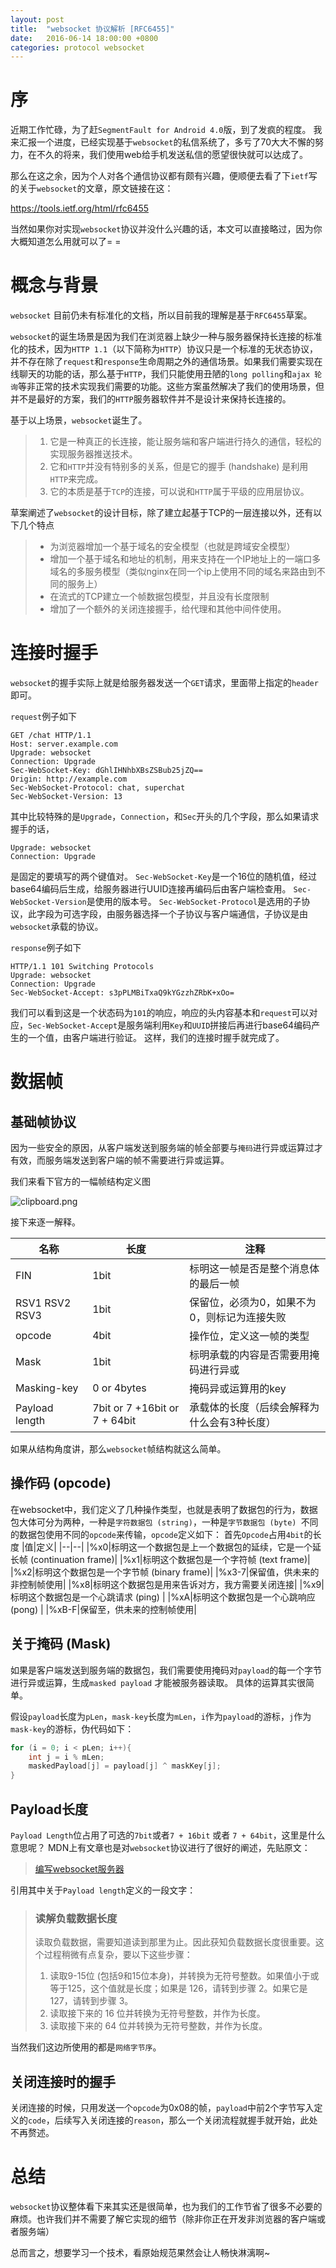 ```yaml
---
layout: post
title:  "websocket 协议解析 [RFC6455]"
date:   2016-06-14 18:00:00 +0800
categories: protocol websocket
---
```


# 序
近期工作忙碌，为了赶`SegmentFault for Android 4.0`版，到了发疯的程度。
我来汇报一个进度，已经实现基于`websocket`的私信系统了，多亏了70大大不懈的努力，在不久的将来，我们使用web给手机发送私信的愿望很快就可以达成了。

那么在这之余，因为个人对各个通信协议都有颇有兴趣，便顺便去看了下`ietf`写的关于`websocket`的文章，原文链接在这：

https://tools.ietf.org/html/rfc6455

当然如果你对实现`websocket`协议并没什么兴趣的话，本文可以直接略过，因为你大概知道怎么用就可以了= =

# 概念与背景
`websocket` 目前仍未有标准化的文档，所以目前我的理解是基于`RFC6455`草案。

`websocket`的诞生场景是因为我们在浏览器上缺少一种与服务器保持长连接的标准化的技术，因为`HTTP 1.1`（以下简称为`HTTP`）协议只是一个标准的无状态协议，并不存在除了`request`和`response`生命周期之外的通信场景。如果我们需要实现在线聊天的功能的话，那么基于`HTTP`，我们只能使用丑陋的`long polling`和`ajax 轮询`等非正常的技术实现我们需要的功能。这些方案虽然解决了我们的使用场景，但并不是最好的方案，我们的`HTTP`服务器软件并不是设计来保持长连接的。

基于以上场景，`websocket`诞生了。
> 1. 它是一种真正的长连接，能让服务端和客户端进行持久的通信，轻松的实现服务器推送技术。
> 2. 它和`HTTP`并没有特别多的关系，但是它的握手 (handshake) 是利用`HTTP`来完成。
> 3. 它的本质是基于`TCP`的连接，可以说和`HTTP`属于平级的应用层协议。

草案阐述了`websocket`的设计目标，除了建立起基于TCP的一层连接以外，还有以下几个特点
> - 为浏览器增加一个基于域名的安全模型（也就是跨域安全模型）
> - 增加一个基于域名和地址的机制，用来支持在一个IP地址上的一端口多域名的多服务模型（类似nginx在同一个ip上使用不同的域名来路由到不同的服务上）
> - 在流式的TCP建立一个帧数据包模型，并且没有长度限制
> - 增加了一个额外的关闭连接握手，给代理和其他中间件使用。

# 连接时握手
`websocket`的握手实际上就是给服务器发送一个`GET`请求，里面带上指定的`header`即可。

`request`例子如下

```
GET /chat HTTP/1.1
Host: server.example.com
Upgrade: websocket
Connection: Upgrade
Sec-WebSocket-Key: dGhlIHNhbXBsZSBub25jZQ==
Origin: http://example.com
Sec-WebSocket-Protocol: chat, superchat
Sec-WebSocket-Version: 13
```

其中比较特殊的是`Upgrade`，`Connection`，和`Sec`开头的几个字段，那么如果请求握手的话，
```
Upgrade: websocket
Connection: Upgrade
```
是固定的要填写的两个键值对。
`Sec-WebSocket-Key`是一个16位的随机值，经过base64编码后生成，给服务器进行UUID连接再编码后由客户端检查用。
`Sec-WebSocket-Version`是使用的版本号。
`Sec-WebSocket-Protocol`是选用的子协议，此字段为可选字段，由服务器选择一个子协议与客户端通信，子协议是由`websocket`承载的协议。

`response`例子如下
```
HTTP/1.1 101 Switching Protocols
Upgrade: websocket
Connection: Upgrade
Sec-WebSocket-Accept: s3pPLMBiTxaQ9kYGzzhZRbK+xOo=
```
我们可以看到这是一个状态码为`101`的响应，响应的头内容基本和`request`可以对应，`Sec-WebSocket-Accept`是服务端利用`Key`和`UUID`拼接后再进行base64编码产生的一个值，由客户端进行验证。
这样，我们的连接时握手就完成了。

# 数据帧

## 基础帧协议
因为一些安全的原因，从客户端发送到服务端的帧全部要与`掩码`进行异或运算过才有效，而服务端发送到客户端的帧不需要进行异或运算。

我们来看下官方的一幅帧结构定义图

![clipboard.png](https://segmentfault.com/img/bVxZFC)

接下来逐一解释。

|名称|长度|注释|
|--|--|--|
|FIN|1bit|标明这一帧是否是整个消息体的最后一帧|
|RSV1 RSV2 RSV3|1bit|保留位，必须为0，如果不为0，则标记为连接失败|
|opcode|4bit|操作位，定义这一帧的类型|
|Mask|1bit|标明承载的内容是否需要用掩码进行异或|
|Masking-key|0 or 4bytes|掩码异或运算用的key|
|Payload length|7bit or 7 +16bit or 7 + 64bit|承载体的长度（后续会解释为什么会有3种长度）|

如果从结构角度讲，那么`websocket`帧结构就这么简单。

## 操作码 (opcode)

在websocket中，我们定义了几种操作类型，也就是表明了数据包的行为，数据包大体可分为两种，一种是`字符数据包 (string)`，一种是`字节数据包 (byte) `不同的数据包使用不同的`opcode`来传输，`opcode`定义如下：
首先`Opcode`占用`4bit`的长度
|值|定义|
|--|--|
|%x0|标明这一个数据包是上一个数据包的延续，它是一个延长帧 (continuation frame)|
|%x1|标明这个数据包是一个字符帧 (text frame)|
|%x2|标明这个数据包是一个字节帧 (binary frame)|
|%x3-7|保留值，供未来的非控制帧使用|
|%x8|标明这个数据包是用来告诉对方，我方需要关闭连接|
|%x9|标明这个数据包是一个心跳请求 (ping) |
|%xA|标明这个数据包是一个心跳响应 (pong) |
|%xB-F|保留至，供未来的控制帧使用|

## 关于掩码 (Mask)

如果是客户端发送到服务端的数据包，我们需要使用掩码对`payload`的每一个字节进行异或运算，生成`masked payload` 才能被服务器读取。
具体的运算其实很简单。

假设`payload`长度为`pLen`，`mask-key`长度为`mLen`，`i`作为`payload`的游标，`j`作为`mask-key`的游标，伪代码如下：
```java
for (i = 0; i < pLen; i++){
    int j = i % mLen;
    maskedPayload[j] = payload[j] ^ maskKey[j];
}
```


## Payload长度
`Payload Length`位占用了可选的`7bit`或者`7 + 16bit` 或者 `7 + 64bit`，这里是什么意思呢？ MDN上有文章也是对`websocket`协议进行了很好的阐述，先贴原文：

> [编写websocket服务器](https://developer.mozilla.org/zh-CN/docs/WebSockets/Writing_WebSocket_servers)

引用其中关于`Payload length`定义的一段文字：

> ### 读解负载数据长度
> 读取负载数据，需要知道读到那里为止。因此获知负载数据长度很重要。这个过程稍微有点复杂，要以下这些步骤：
> 1. 读取9-15位 (包括9和15位本身)，并转换为无符号整数。如果值小于或等于125，这个值就是长度；如果是 126，请转到步骤 2。如果它是 127，请转到步骤 3。
> 2. 读取接下来的 16 位并转换为无符号整数，并作为长度。
> 3. 读取接下来的 64 位并转换为无符号整数，并作为长度。

当然我们这边所使用的都是`网络字节序`。

## 关闭连接时的握手

关闭连接的时候，只用发送一个`opcode`为0x08的帧，`payload`中前2个字节写入定义的`code`，后续写入关闭连接的`reason`，那么一个关闭流程就握手就开始，此处不再赘述。

# 总结
`websocket`协议整体看下来其实还是很简单，也为我们的工作节省了很多不必要的麻烦。也许我们并不需要了解它实现的细节（除非你正在开发非浏览器的客户端或者服务端）

总而言之，想要学习一个技术，看原始规范果然会让人畅快淋漓啊~

